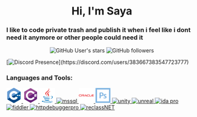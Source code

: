 <h1 align="center">Hi, I'm Saya</h1>
<h3 align="left">I like to code private trash and publish it when i feel like i dont need it anymore or other people could need it</h3>
<p align="left">
</p>
<p align="center"> <img alt="GitHub User's stars" src="https://img.shields.io/github/stars/saya-de?color=purple&label=Overall-Stars&style=for-the-badge"> <img alt="GitHub followers" src="https://img.shields.io/github/followers/saya-de?color=purple&style=for-the-badge">
  
[![Discord Presence](https://lanyard-profile-readme.vercel.app/api/383667383547723777?theme=light&bg=809ecf&animated=false&hideDiscrim=true&borderRadius=30px&idleMessage=Probably%20doing%20something%20else...)](https://discord.com/users/383667383547723777)

<h3 align="left">Languages and Tools:</h3>
<p align="left"> <a href="https://www.w3schools.com/cpp/" target="_blank" rel="noreferrer"> <img src="https://raw.githubusercontent.com/devicons/devicon/master/icons/cplusplus/cplusplus-original.svg" alt="cplusplus" width="40" height="40"/> </a> <a href="https://www.w3schools.com/cs/" target="_blank" rel="noreferrer"> <img src="https://raw.githubusercontent.com/devicons/devicon/master/icons/csharp/csharp-original.svg" alt="csharp" width="40" height="40"/> </a> <a href="https://www.java.com" target="_blank" rel="noreferrer"> <img src="https://raw.githubusercontent.com/devicons/devicon/master/icons/java/java-original.svg" alt="java" width="40" height="40"/> </a> <a href="https://www.microsoft.com/en-us/sql-server" target="_blank" rel="noreferrer"> <img src="https://www.svgrepo.com/show/303229/microsoft-sql-server-logo.svg" alt="mssql" width="40" height="40"/> </a> <a href="https://www.oracle.com/" target="_blank" rel="noreferrer"> <img src="https://raw.githubusercontent.com/devicons/devicon/master/icons/oracle/oracle-original.svg" alt="oracle" width="40" height="40"/> </a> <a href="https://www.photoshop.com/en" target="_blank" rel="noreferrer"> <img src="https://raw.githubusercontent.com/devicons/devicon/master/icons/photoshop/photoshop-line.svg" alt="photoshop" width="40" height="40"/> </a> <a href="https://unity.com/" target="_blank" rel="noreferrer"> <img src="https://www.vectorlogo.zone/logos/unity3d/unity3d-icon.svg" alt="unity" width="40" height="40"/> </a> <a href="https://unrealengine.com/" target="_blank" rel="noreferrer"> <img src="https://raw.githubusercontent.com/kenangundogan/fontisto/036b7eca71aab1bef8e6a0518f7329f13ed62f6b/icons/svg/brand/unreal-engine.svg" alt="unreal" width="40" height="40"/> </a> <a href="https://hex-rays.com/ida-pro/" target="_blank" rel="noreferrer"> <img src="https://static.wixstatic.com/media/6a4a49_76094687779646fcb48f8863e9119f47~mv2.png/v1/fit/w_170%2Ch_209%2Cal_c/file.png" alt="ida pro" width="35" height="40"/> </a> <a href="https://www.telerik.com/fiddler" target="_blank" rel="noreferrer"> <img src="https://img.netzwelt.de/picture/original/2020/10/fiddler-logo-287683.png" alt="fiddler" width="40" height="40"/> </a> <a href="https://www.httpdebugger.com" target="_blank" rel="noreferrer"> <img src="https://www.httpdebugger.com/content/n/images/logo-dark.png" alt="httpdebuggerpro" width="120" height="40"/> </a> <a href="https://github.com/ReClassNET/ReClass.NET" target="_blank" rel="noreferrer"> <img src="https://avatars.githubusercontent.com/u/36203059?s=280&v=4" alt="reclassNET" width="40" height="40"/> </a> </p> </p>



